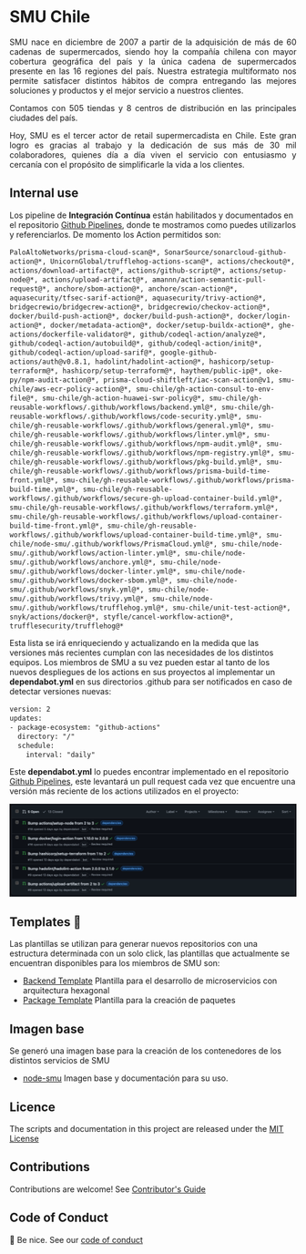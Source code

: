 # SMU Chile

<div style="text-align: justify;">
SMU nace en diciembre de 2007 a partir de la adquisición de más de 60 cadenas de supermercados, siendo hoy la compañía chilena con mayor cobertura geográfica del país y la única cadena de supermercados presente en las 16 regiones del país. Nuestra estrategia multiformato nos permite satisfacer distintos hábitos de compra entregando las mejores soluciones y productos y el mejor servicio a nuestros clientes.

Contamos con 505 tiendas y 8 centros de distribución en las principales ciudades del país.

Hoy, SMU es el tercer actor de retail supermercadista en Chile. Este gran logro es gracias al trabajo y la dedicación de sus más de 30 mil colaboradores, quienes día a día viven el servicio con entusiasmo y cercanía con el propósito de simplificarle la vida a los clientes.
</div>

## **Internal use**

Los pipeline de **Integración Contínua** están habilitados y documentados en el repositorio [Github Pipelines](https://github.com/smu-chile/gh-reusable-workflows), donde te mostramos como puedes utilizarlos y referenciarlos. De momento los Action permitidos son:

```
PaloAltoNetworks/prisma-cloud-scan@*, SonarSource/sonarcloud-github-action@*, UnicornGlobal/trufflehog-actions-scan@*, actions/checkout@*, actions/download-artifact@*, actions/github-script@*, actions/setup-node@*, actions/upload-artifact@*, amannn/action-semantic-pull-request@*, anchore/sbom-action@*, anchore/scan-action@*, aquasecurity/tfsec-sarif-action@*, aquasecurity/trivy-action@*, bridgecrewio/bridgecrew-action@*, bridgecrewio/checkov-action@*, docker/build-push-action@*, docker/build-push-action@*, docker/login-action@*, docker/metadata-action@*, docker/setup-buildx-action@*, ghe-actions/dockerfile-validator@*, github/codeql-action/analyze@*, github/codeql-action/autobuild@*, github/codeql-action/init@*, github/codeql-action/upload-sarif@*, google-github-actions/auth@v0.8.1, hadolint/hadolint-action@*, hashicorp/setup-terraform@*, hashicorp/setup-terraform@*, haythem/public-ip@*, oke-py/npm-audit-action@*, prisma-cloud-shiftleft/iac-scan-action@v1, smu-chile/aws-ecr-policy-action@*, smu-chile/gh-action-consul-to-env-file@*, smu-chile/gh-action-huawei-swr-policy@*, smu-chile/gh-reusable-workflows/.github/workflows/backend.yml@*, smu-chile/gh-reusable-workflows/.github/workflows/code-security.yml@*, smu-chile/gh-reusable-workflows/.github/workflows/general.yml@*, smu-chile/gh-reusable-workflows/.github/workflows/linter.yml@*, smu-chile/gh-reusable-workflows/.github/workflows/npm-audit.yml@*, smu-chile/gh-reusable-workflows/.github/workflows/npm-registry.yml@*, smu-chile/gh-reusable-workflows/.github/workflows/pkg-build.yml@*, smu-chile/gh-reusable-workflows/.github/workflows/prisma-build-time-front.yml@*, smu-chile/gh-reusable-workflows/.github/workflows/prisma-build-time.yml@*, smu-chile/gh-reusable-workflows/.github/workflows/secure-gh-upload-container-build.yml@*, smu-chile/gh-reusable-workflows/.github/workflows/terraform.yml@*, smu-chile/gh-reusable-workflows/.github/workflows/upload-container-build-time-front.yml@*, smu-chile/gh-reusable-workflows/.github/workflows/upload-container-build-time.yml@*, smu-chile/node-smu/.github/workflows/PrismaCloud.yml@*, smu-chile/node-smu/.github/workflows/action-linter.yml@*, smu-chile/node-smu/.github/workflows/anchore.yml@*, smu-chile/node-smu/.github/workflows/docker-linter.yml@*, smu-chile/node-smu/.github/workflows/docker-sbom.yml@*, smu-chile/node-smu/.github/workflows/snyk.yml@*, smu-chile/node-smu/.github/workflows/trivy.yml@*, smu-chile/node-smu/.github/workflows/trufflehog.yml@*, smu-chile/unit-test-action@*, snyk/actions/docker@*, styfle/cancel-workflow-action@*, trufflesecurity/trufflehog@*
```
Esta lista se irá enriqueciendo y actualizando en la medida que las versiones más recientes cumplan con las necesidades de los distintos equipos. Los miembros de SMU a su vez pueden estar al tanto de los nuevos despliegues de los actions en sus proyectos al implementar un **dependabot.yml** en sus directorios .github para ser notificados en caso de detectar versiones nuevas:

```
version: 2
updates:
- package-ecosystem: "github-actions"
  directory: "/"
  schedule:
    interval: "daily"
```
Este **dependabot.yml** lo puedes encontrar implementado en el repositorio [Github Pipelines](https://github.com/smu-chile/gh-reusable-workflows/tree/master/.github), este levantará un pull request cada vez que encuentre una versión más reciente de los actions utilizados en el proyecto:

<img src="/img/dependabot-pr.png" alt="dependabot PR Example" title="Dependabot PR Example" width="1040">

## Templates 🔖
Las plantillas se utilizan para generar nuevos repositorios con una estructura determinada con un solo click, las plantillas que actualmente se encuentran disponibles para los miembros de SMU son:
- [Backend Template](https://github.com/smu-chile/backend-template) Plantilla para el desarrollo de microservicios con arquitectura hexagonal
- [Package Template](https://github.com/smu-chile/pkg-backend-template) Plantilla para la creación de paquetes

## Imagen base 
Se generó una imagen base para la creación de los contenedores de los distintos servicios de SMU 
- [node-smu](https://github.com/smu-chile/node-smu) Imagen base y documentación para su uso.

## Licence

The scripts and documentation in this project are released under the [MIT License](https://github.com/smu-chile/.github/blob/master/LICENSE)
## Contributions

Contributions are welcome! See [Contributor's Guide](https://github.com/smu-chile/.github/blob/master/docs/contributors.md)

## Code of Conduct

👋 Be nice. See our [code of conduct](https://github.com/smu-chile/.github/blob/master/docs/CODE_OF_CONDUCT.md)
